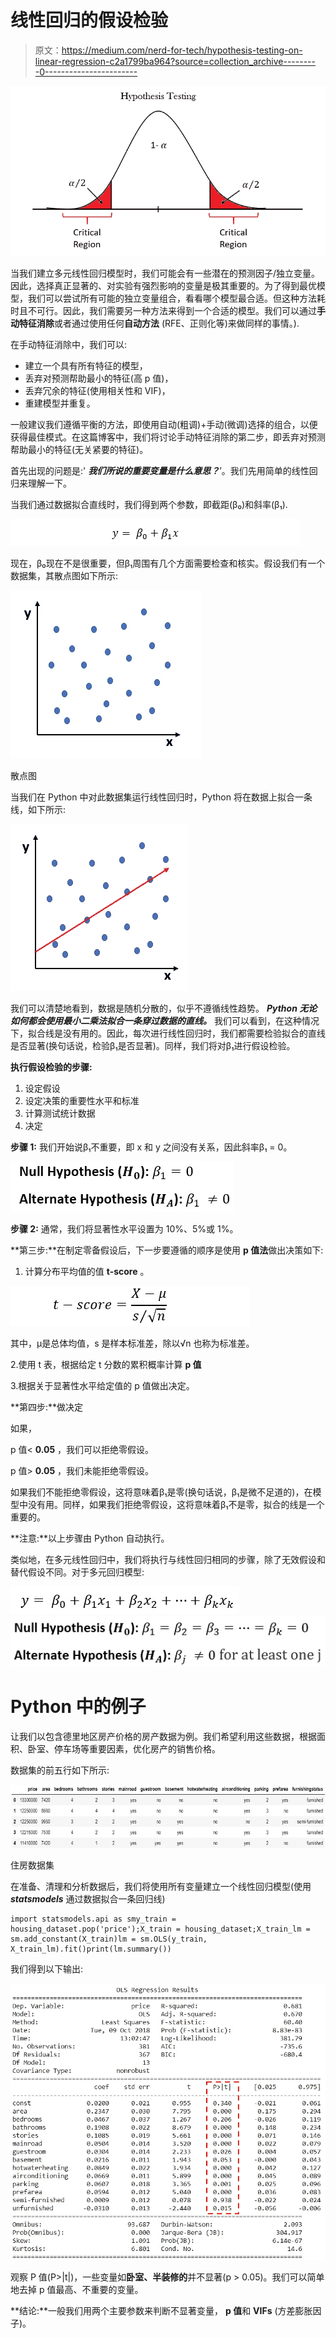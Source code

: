 # 线性回归的假设检验

> 原文：<https://medium.com/nerd-for-tech/hypothesis-testing-on-linear-regression-c2a1799ba964?source=collection_archive---------0----------------------->

![](img/da03ea59d0adf8b1bcc0974f8d6b7565.png)

当我们建立多元线性回归模型时，我们可能会有一些潜在的预测因子/独立变量。因此，选择真正显著的、对实验有强烈影响的变量是极其重要的。为了得到最优模型，我们可以尝试所有可能的独立变量组合，看看哪个模型最合适。但这种方法耗时且不可行。因此，我们需要另一种方法来得到一个合适的模型。我们可以通过**手动特征消除**或者通过使用任何**自动方法** (RFE、正则化等)来做同样的事情。).

在手动特征消除中，我们可以:

*   建立一个具有所有特征的模型，
*   丢弃对预测帮助最小的特征(高 p 值)，
*   丢弃冗余的特征(使用相关性和 VIF)，
*   重建模型并重复。

一般建议我们遵循平衡的方法，即使用自动(粗调)+手动(微调)选择的组合，以便获得最佳模式。在这篇博客中，我们将讨论手动特征消除的第二步，即丢弃对预测帮助最小的特征(无关紧要的特征)。

首先出现的问题是:' ***我们所说的重要变量是什么意思？***’。我们先用简单的线性回归来理解一下。

当我们通过数据拟合直线时，我们得到两个参数，即截距(β₀)和斜率(β₁).

![](img/0a2e804f745bd20a5bd357fd119665bb.png)

现在，β₀现在不是很重要，但β₁周围有几个方面需要检查和核实。假设我们有一个数据集，其散点图如下所示:

![](img/83deeea66625b7aa63ee1d8cdc033fa6.png)

散点图

当我们在 Python 中对此数据集运行线性回归时，Python 将在数据上拟合一条线，如下所示:

![](img/a7a473890d4366fa5b6e4d8c8e8a8b7e.png)

我们可以清楚地看到，数据是随机分散的，似乎不遵循线性趋势。 ***Python 无论如何都会使用最小二乘法拟合一条穿过数据的直线。*** 我们可以看到，在这种情况下，拟合线是没有用的。因此，每次进行线性回归时，我们都需要检验拟合的直线是否显著(换句话说，检验β₁是否显著)。同样，我们将对β₁进行假设检验。

**执行假设检验的步骤:**

1.  设定假设
2.  设定决策的重要性水平和标准
3.  计算测试统计数据
4.  决定

**步骤 1:** 我们开始说β₁不重要，即 x 和 y 之间没有关系，因此斜率β₁ = 0。

![](img/f1509b1511ff6da417a833379135f1cf.png)

**步骤 2:** 通常，我们将显著性水平设置为 10%、5%或 1%。

**第三步:**在制定零备假设后，下一步要遵循的顺序是使用 **p 值法**做出决策如下:

1.  计算分布平均值的值 **t-score** 。

![](img/3587ca7d7afba4acbc24869d2b90847d.png)

其中，μ是总体均值，s 是样本标准差，除以√n 也称为标准差。

2.使用 t 表，根据给定 t 分数的累积概率计算 **p 值**

3.根据关于显著性水平给定值的 p 值做出决定。

**第四步:**做决定

如果，

p 值< **0.05** ，我们可以拒绝零假设。

p 值> **0.05** ，我们未能拒绝零假设。

如果我们不能拒绝零假设，这将意味着β₁是零(换句话说，β₁是微不足道的)，在模型中没有用。同样，如果我们拒绝零假设，这将意味着β₁不是零，拟合的线是一个重要的。

**注意:**以上步骤由 Python 自动执行。

类似地，在多元线性回归中，我们将执行与线性回归相同的步骤，除了无效假设和替代假设不同。对于多元回归模型:

![](img/21386b4151c6478bdedaa3647cd7cc7a.png)![](img/f709d94f587e1f07f87dea9371101973.png)

# **Python 中的例子**

让我们以包含德里地区房产价格的房产数据为例。我们希望利用这些数据，根据面积、卧室、停车场等重要因素，优化房产的销售价格。

数据集的前五行如下所示:

![](img/1c3874ce0c341b5e83bddc052ea920e1.png)

住房数据集

在准备、清理和分析数据后，我们将使用所有变量建立一个线性回归模型(使用 ***statsmodels*** 通过数据拟合一条回归线)

```
import statsmodels.api as smy_train = housing_dataset.pop('price');X_train = housing_dataset;X_train_lm = sm.add_constant(X_train)lm = sm.OLS(y_train, X_train_lm).fit()print(lm.summary())
```

我们得到以下输出:

![](img/a2e6b1f428da032f8a999fe33382cc3a.png)

观察 P 值(P>|t|)，一些变量如**卧室、半装修的**并不显著(p > 0.05)。我们可以简单地去掉 p 值最高、不重要的变量。

**结论:**一般我们用两个主要参数来判断不显著变量， **p 值**和 **VIFs** (方差膨胀因子)。